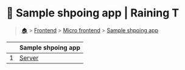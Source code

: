 # 🛅 Sample shpoing app  | Raining T

> [🏠](/) > [Frontend](/frontend) > [Micro frontend](/frontend/micro-frontend) > [Sample shpoing app](/frontend/micro-frontend/sample-shpoing-app)

<table><thead><tr><th></th><th>Sample shpoing app</th></tr></thead><tbody><tr><td>1</td><td><a href="/frontend/micro-frontend/sample-shpoing-app/server">Server</a></td></tr></tbody></table>

